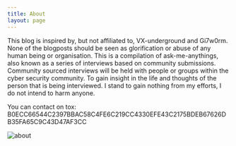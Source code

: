 ```yaml
---
title: About
layout: page
---
```


This blog is inspired by, but not affiliated to, VX-underground and Gi7w0rm.
None of the blogposts should be seen as glorification or abuse of any human being or organisation.
This is a compilation of ask-me-anythings, also known as a series of interviews based on community submissions. 
Community sourced interviews will be held with people or groups within the cyber security community.
To gain insight in the life and thoughts of the person that is being interviewed.
I stand to gain nothing from my efforts, I do not intend to harm anyone.

You can contact on tox: B0ECC66544C2397BBAC58C4FE6C219CC4330EFE43C2175BDEB67626DB35FA65C9C43D47AF3CC


![about](https://user-images.githubusercontent.com/114692599/193136201-fde37498-0286-4b15-8ee1-b75074ad960c.png)
